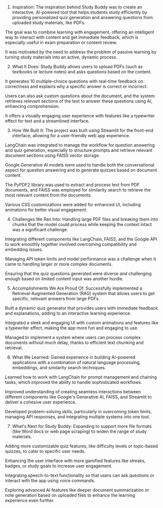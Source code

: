1. Inspiration:
The inspiration behind Study Buddy was to create an interactive, AI-powered tool that helps students study efficiently by providing personalized quiz generation and answering questions from uploaded study materials, like PDFs.

The goal was to combine learning with engagement, offering an intelligent way to interact with content and get immediate feedback, which is especially useful in exam preparation or content review.

It was motivated by the need to address the problem of passive learning by turning study materials into an active, dynamic process.

2. What It Does:
Study Buddy allows users to upload PDFs (such as textbooks or lecture notes) and asks questions based on the content.

It generates 10 multiple-choice questions with real-time feedback on correctness and explains why a specific answer is correct or incorrect.

Users can also ask custom questions about the document, and the system retrieves relevant sections of the text to answer these questions using AI, enhancing comprehension.

It offers a visually engaging user experience with features like a typewriter effect for text and a streamlined interface.

3. How We Built It:
The project was built using Streamlit for the front-end interface, allowing for a user-friendly web app experience.

LangChain was integrated to manage the workflow for question answering and quiz generation, especially to structure prompts and retrieve relevant document sections using FAISS vector storage.

Google Generative AI models were used to handle both the conversational aspect for question answering and to generate quizzes based on document content.

The PyPDF2 library was used to extract and process text from PDF documents, and FAISS was employed for similarity search to retrieve the most relevant content from the documents.

Various CSS customizations were added for enhanced UI, including animations for better visual engagement.

4. Challenges We Ran Into:
Handling large PDF files and breaking them into chunks that the model could process while keeping the context intact was a significant challenge.

Integrating different components like LangChain, FAISS, and the Google API to work smoothly together involved overcoming compatibility and embedding issues.

Managing API token limits and model performance was a challenge when it came to handling larger or more complex documents.

Ensuring that the quiz questions generated were diverse and challenging enough based on limited content input was another hurdle.

5. Accomplishments We Are Proud Of:
Successfully implemented a Retrieval-Augmented Generation (RAG) system that allows users to get specific, relevant answers from large PDFs.

Built a dynamic quiz generator that provides users with immediate feedback and explanations, adding to an interactive learning experience.

Integrated a sleek and engaging UI with custom animations and features like a typewriter effect, making the app more fun and engaging to use.

Managed to implement a system where users can process complex documents without much delay, thanks to efficient text chunking and retrieval.

6. What We Learned:
Gained experience in building AI-powered applications with a combination of natural language processing, embeddings, and similarity search techniques.

Learned how to work with LangChain for prompt management and chaining tasks, which improved the ability to handle sophisticated workflows.

Improved understanding of creating seamless interactions between different components like Google's Generative AI, FAISS, and Streamlit to deliver a cohesive user experience.

Developed problem-solving skills, particularly in overcoming token limits, managing API responses, and integrating multiple systems into one tool.

7. What's Next for Study Buddy:
Expanding to support more file formats (like Word docs or web page scraping) to widen the range of study materials.

Adding more customizable quiz features, like difficulty levels or topic-based quizzes, to cater to specific user needs.

Enhancing the user interface with more gamified features like streaks, badges, or study goals to increase user engagement.

Integrating speech-to-text functionality so that users can ask questions or interact with the app using voice commands.

Exploring advanced AI features like deeper document summarization or note generation based on uploaded files to enhance the learning experience even further.